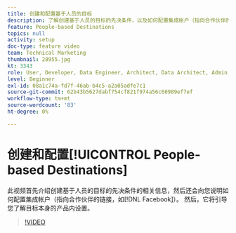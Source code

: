 ```yaml
---
title: 创建和配置基于人员的目标
description: 了解创建基于人员的目标的先决条件，以及如何配置集成帐户（指向合作伙伴的链接，如Facebook）。 了解目标本身的产品内设置。
feature: People-based Destinations
topics: null
activity: setup
doc-type: feature video
team: Technical Marketing
thumbnail: 28955.jpg
kt: 3343
role: User, Developer, Data Engineer, Architect, Data Architect, Admin, Leader
level: Beginner
exl-id: 08a1c74a-fd7f-46ab-b4c5-a2a05adfe7c1
source-git-commit: 62b43b5627dabf754cf821f974a56c60989ef7ef
workflow-type: tm+mt
source-wordcount: '83'
ht-degree: 0%

---
```


# 创建和配置[!UICONTROL People-based Destinations]

此视频首先介绍创建基于人员的目标的先决条件的相关信息，然后还会向您说明如何配置集成帐户（指向合作伙伴的链接，如[!DNL Facebook]）。 然后，它将引导您了解目标本身的产品内设置。

>[!VIDEO](https://video.tv.adobe.com/v/28955/?quality=12)

